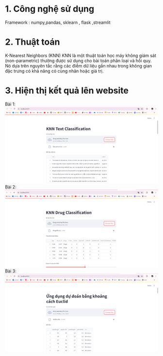 # 1. Công nghệ sử dụng
Framework : numpy,pandas, sklearn , flask ,streamlit
# 2. Thuật toán
K-Nearest Neighbors (KNN)
KNN là một thuật toán học máy không giám sát (non-parametric) thường được sử dụng cho bài toán phân loại và hồi quy. Nó dựa trên nguyên tắc rằng các điểm dữ liệu gần nhau trong không gian đặc trưng có khả năng có cùng nhãn hoặc giá trị.
# 3. Hiện thị kết quả lên website
Bài 1:
![Bài 01](image/knn1.png)
Bài 2:
![Bài 02](image/knn2.png)
Bài 3:
![Bài 03](image/knn3.png)